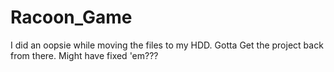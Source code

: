 # Racoon_Game
 
I did an oopsie while moving the files to my HDD.
Gotta Get the project back from there.
Might have fixed 'em???
